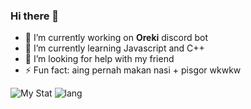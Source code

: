 ### Hi there 👋

- 🔭 I’m currently working on **Oreki** discord bot
- 🌱 I’m currently learning Javascript and C++
- 🤔 I’m looking for help with my friend
- ⚡ Fun fact: aing pernah makan nasi + pisgor wkwkw

![My Stat](https://github-readme-stats.vercel.app/api?username=Natsu062&theme=midnight-purple&show_icons=true)
![lang](https://github-readme-stats.vercel.app/api/top-langs/?username=Joovzx&layout=compact&show_icons=true&theme=yeblu)
